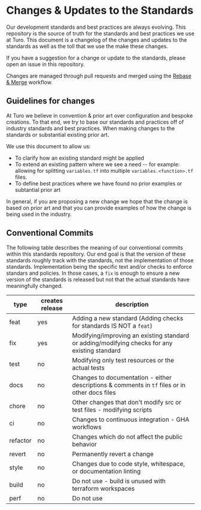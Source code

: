 # Changes & Updates to the Standards

Our development standards and best practices are always evolving. This repository is the source of truth for the
standards and best practices we use at Turo. This document is a changelog of the changes and updates to the standards as
well as the toll that we use the make these changes.

If you have a suggestion for a change or update to the standards, please open an issue in this repository.

Changes are managed through pull requests and merged using
the [Rebase & Merge](https://docs.github.com/en/github/collaborating-with-issues-and-pull-requests/about-pull-request-merges#rebase-and-merge-your-pull-request-commits)
workflow.

## Guidelines for changes

At Turo we believe in convention & prior art over configuration and bespoke creations. To that end, we try to base our
standards and practices off of industry standards and best practices. When making changes to the standards or
substantial existing prior art.

We use this document to allow us:

- To clarify how an existing standard might be applied
- To extend an existing pattern where we see a need -- for example: allowing for splitting `variables.tf` into
  multiple `variables.<function>.tf` files.
- To define best practices where we have found no prior examples or subtantial prior art

In general, if you are proposing a new change we hope that the change is based on prior art and that you can provide
examples of how the change is being used in the industry.

## Conventional Commits

The following table describes the meaning of our conventional commits within this standards repository. Our end goal
is that the version of these standards roughly track with the standards, not the implementation of those standards.
Implementation being the specific text and/or checks to enforce standars and policies. In those cases, a `fix` is enough
to ensure a new version of the standards is released but not that the actual standards have meaningfully changed.

| type     | creates release | description                                                                                    |
| -------- | --------------- | ---------------------------------------------------------------------------------------------- |
| feat     | yes             | Adding a new standard (Adding checks for standards IS NOT a `feat`)                            |
| fix      | yes             | Modifying/improving an existing standard or adding/modifying checks for any existing standard  |
| test     | no              | Modifying only test resources or the actual tests                                              |
| docs     | no              | Changes to documentation - either descriptions & comments in `tf` files or in other docs files |
| chore    | no              | Other changes that don't modify src or test files - modifying scripts                          |
| ci       | no              | Changes to continuous integration - GHA workflows                                              |
| refactor | no              | Changes which do not affect the public behavior                                                |
| revert   | no              | Permanently revert a change                                                                    |
| style    | no              | Changes due to code style, whitespace, or documentation linting                                |
| build    | no              | Do not use - build is unused with terraform workspaces                                         |
| perf     | no              | Do not use                                                                                     |
